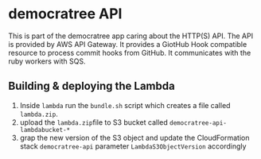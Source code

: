 # democratree API

This is part of the democratree app caring about the HTTP(S) API. The API is provided by AWS API Gateway. It provides a GiotHub Hook compatible resource to process commit hooks from GitHub. It communicates with the ruby workers with SQS.

## Building & deploying the Lambda

1. Inside `lambda` run the `bundle.sh` script which creates a file called `lambda.zip`.
2. upload the `lambda.zip`file to S3 bucket called `democratree-api-lambdabucket-*`
3. grap the new version of the S3 object and update the CloudFormation stack `democratree-api` parameter `LambdaS3ObjectVersion` accordingly
 